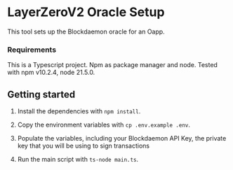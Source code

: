 # LayerZeroV2 Oracle Setup

This tool sets up the Blockdaemon oracle for an Oapp.

### Requirements
This is a Typescript project. Npm as package manager and node. Tested with npm v10.2.4, node 21.5.0.

## Getting started

1. Install the dependencies with ``npm install``.

1. Copy the environment variables with ``cp .env.example .env``.

1. Populate the variables, including your Blockdaemon API Key, the private key that you will be using to sign transactions

2. Run the main script with ``ts-node main.ts``.


